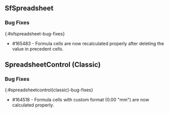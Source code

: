 ## SfSpreadsheet

### Bug Fixes
{:#sfspreadsheet-bug-fixes}

* \#165483 - Formula cells are now recalculated properly after deleting the value in precedent cells.

## SpreadsheetControl (Classic)

### Bug Fixes
{:#spreadsheetcontrol(classic)-bug-fixes}

* \#164518 - Formula cells with custom format (0.00 "mm") are now calculated properly.